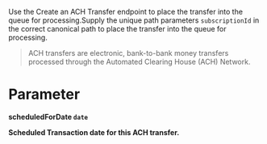 Use the Create an ACH Transfer endpoint to place the transfer into the queue for processing.Supply the unique path parameters `subscriptionId` in the correct canonical path to place the transfer into the queue for processing.

> ACH transfers are electronic, bank-to-bank money transfers processed through the Automated Clearing House (ACH) Network.

# Parameter

<strong>scheduledForDate<strong> `date`

Scheduled Transaction date for this ACH transfer.